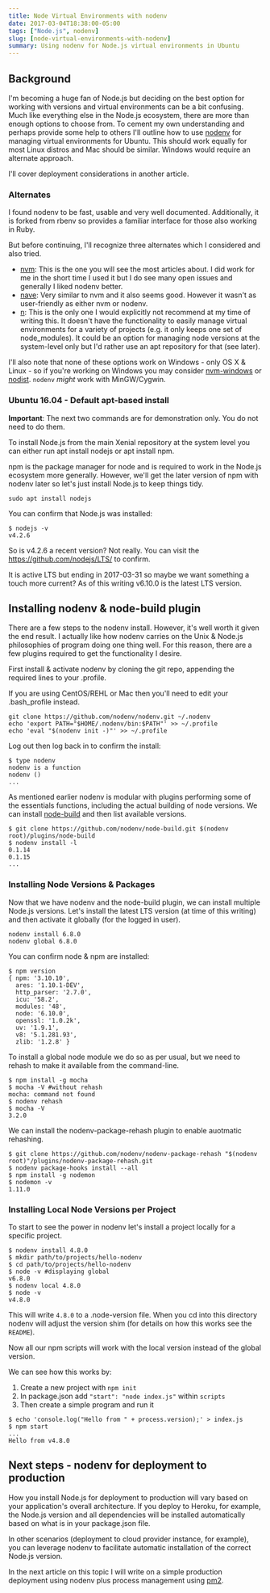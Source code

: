 ```yaml
---
title: Node Virtual Environments with nodenv
date: 2017-03-04T18:38:00-05:00
tags: ["Node.js", nodenv]
slug: [node-virtual-environments-with-nodenv]
summary: Using nodenv for Node.js virtual environments in Ubuntu
---
```


## Background

I'm becoming a huge fan of Node.js but deciding on the best option for
working with versions and virtual environments can be a bit confusing.
Much like everything else in the Node.js ecosystem, there are more than
enough options to choose from. To cement my own understanding and
perhaps provide some help to others I'll outline how to use
[nodenv](https://github.com/nodenv/nodenv) for managing virtual
environments for Ubuntu. This should work equally for most Linux distros
and Mac should be similar. Windows would require an alternate approach.

I'll cover deployment considerations in another article.

### Alternates

I found nodenv to be fast, usable and very well documented.
Additionally, it is forked from rbenv so provides a familiar interface
for those also working in Ruby.

But before continuing, I'll recognize three alternates which I
considered and also tried.

* [nvm](https://github.com/creationix/nvm): This is the one you will
  see the most articles about. I did work for me in the short time I
  used it but I do see many open issues and generally I liked nodenv
  better.
* [nave](https://github.com/isaacs/nave): Very similar to nvm and it
  also seems good. However it wasn't as user-friendly as either nvm or
  nodenv.
* [n](https://github.com/tj/nv): This is the only one I would
  explicitly not recommend at my time of writing this. It doesn't have
  the functionality to easily manage virtual environments for a
  variety of projects (e.g. it only keeps one set of node_modules).
  It could be an option for managing node versions at the system-level
  only but I'd rather use an apt repository for that (see later).

I'll also note that none of these options work on Windows - only OS X &
Linux - so if you're working on Windows you may consider
[nvm-windows](https://github.com/coreybutler/nvm-windows) or
[nodist](https://github.com/marcelklehr/nodist). `nodenv` _might_ work
with MinGW/Cygwin.

### Ubuntu 16.04 - Default apt-based install

**Important**: The next two commands are for demonstration only. You do not need to do them.

To install Node.js from the main Xenial repository at the system level
you can either run apt install nodejs or apt install npm.

npm is the package manager for node and is required to work in the
Node.js ecosystem more generally. However, we'll get the later version
of npm with nodenv later so let's just install Node.js to keep things
tidy.

```shell
sudo apt install nodejs
```

You can confirm that Node.js was installed:

```shell
$ nodejs -v
v4.2.6
```

So is v4.2.6 a recent version? Not really. You can visit the
[<https://github.com/nodejs/LTS/>](Node.js%20Long-term%20Support%20Working%20Group)
to confirm.

It is active LTS but ending in 2017-03-31 so maybe we want something a
touch more current? As of this writing v6.10.0 is the latest LTS
version.

## Installing nodenv & node-build plugin

There are a few steps to the nodenv install. However, it's well worth it
given the end result. I actually like how nodenv carries on the Unix &
Node.js philosophies of program doing one thing well. For this reason,
there are a few plugins required to get the functionality I desire.

First install & activate nodenv by cloning the git repo, appending the
required lines to your .profile.

If you are using CentOS/REHL or Mac then you'll need to edit your
.bash_profile instead.

```shell
git clone https://github.com/nodenv/nodenv.git ~/.nodenv
echo 'export PATH="$HOME/.nodenv/bin:$PATH"' >> ~/.profile
echo 'eval "$(nodenv init -)"' >> ~/.profile
```

Log out then log back in to confirm the install:

```shell
$ type nodenv
nodenv is a function
nodenv ()
...
```

As mentioned earlier nodenv is modular with plugins performing some of the essentials functions, including the actual building of node versions. We can install
[node-build](https://github.com/nodenv/node-build#readme) and then list
available versions.

```shell
$ git clone https://github.com/nodenv/node-build.git $(nodenv root)/plugins/node-build
$ nodenv install -l
0.1.14
0.1.15
...
```

### Installing Node Versions & Packages

Now that we have nodenv and the node-build plugin, we can install
multiple Node.js versions. Let's install the latest LTS version (at time
of this writing) and then activate it globally (for the logged in user).

```shell
nodenv install 6.8.0
nodenv global 6.8.0
```

You can confirm node & npm are installed:

```shell
$ npm version
{ npm: '3.10.10',
  ares: '1.10.1-DEV',
  http_parser: '2.7.0',
  icu: '58.2',
  modules: '48',
  node: '6.10.0',
  openssl: '1.0.2k',
  uv: '1.9.1',
  v8: '5.1.281.93',
  zlib: '1.2.8' }
```

To install a global node module we do so as per usual, but we need to
rehash to make it available from the command-line.

```shell
$ npm install -g mocha
$ mocha -V #without rehash
mocha: command not found
$ nodenv rehash
$ mocha -V
3.2.0
```

We can install the nodenv-package-rehash plugin to enable auotmatic
rehashing.

```shell
$ git clone https://github.com/nodenv/nodenv-package-rehash "$(nodenv root)"/plugins/nodenv-package-rehash.git
$ nodenv package-hooks install --all
$ npm install -g nodemon
$ nodemon -v
1.11.0
```

### Installing Local Node Versions per Project

To start to see the power in nodenv let's install a project locally for
a specific project.

```shell
$ nodenv install 4.8.0
$ mkdir path/to/projects/hello-nodenv
$ cd path/to/projects/hello-nodenv
$ node -v #displaying global
v6.8.0
$ nodenv local 4.8.0
$ node -v
v4.8.0
```

This will write `4.8.0` to a .node-version file. When you cd into this
directory nodenv will adjust the version shim (for details on how this
works see the `README`).

Now all our npm scripts will work with the local version instead of the
global version.

We can see how this works by:

1. Create a new project with `npm init`
2. In package.json add `"start": "node index.js"` within `scripts`
3. Then create a simple program and run it

```shell
$ echo 'console.log("Hello from " + process.version);' > index.js
$ npm start
...
Hello from v4.8.0
```

## Next steps - nodenv for deployment to production

How you install Node.js for deployment to production will vary based on
your application's overall architecture. If you deploy to Heroku, for
example, the Node.js version and all dependencies will be installed
automatically based on what is in your package.json file.

In other scenarios (deployment to cloud provider instance, for example),
you can leverage nodenv to facilitate automatic installation of the
correct Node.js version.

In the next article on this topic I will write on a simple production
deployment using nodenv plus process management using
[pm2](http://pm2.keymetrics.io/).
